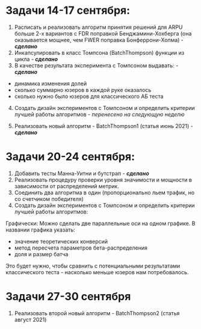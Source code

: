 # Задачи 14-17 сентября:

1. Расписать и реализовать алгоритм принятия решений для ARPU больше 2-х вариантов
с FDR поправкой Бенджамини-Хохберга (она оказывается мощнее, чем FWER поправка 
Бонферрони-Холма) - ***сделано***
2. Инкапсулировать в класс Томпсона (BatchThompson) функции из цикла - ***сделано*** 
3. В качестве результата эксперимента с Томпсоном выдавать: - ***сделано***
 - динамика изменения долей
 - сколько суммарно юзеров в каждой руке оказалось
 - сколько нужно было юзеров для классического АБ теста

4. Создать дизайн экспериментов с Томпсоном и определить критерии 
лучшей работы алгоритмов - *перенесено на следующую неделю*

5. Реализовать новый алгоритм - BatchThompson1 (статья июнь 2021) - ***сделано***

# Задачи 20-24 сентября:
1. Добавить тесты Манна-Уитни и бутстрап - ***сделано***
2. Реализовать процедуру проверки уровня значимости и мощности в зависимости от 
распределений метрик.
3. Соединить два алгоритма в один (пропорционально льем трафик, но со счетчиком победителя)
4. Создать дизайн экспериментов с Томпсоном и определить критерии 
лучшей работы алгоритмов:

Графически:
Можно сделать две параллельные оси на одном графике. В названии графика указать:
- значение теоретических конверсий
- метод пересчета параметров бета-распределения
- доля и размер батча 
 
Это будет нужно, чтобы сравнить с потенциальными результатами классического теста - 
насколько меньше юзеров нам потребовалось.

# Задачи 27-30 сентября 
1. Реализовать второй новый алгоритм - BatchThompson2 (статья август 2021)